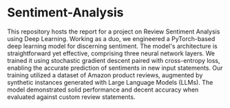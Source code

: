 # Sentiment-Analysis
This repository hosts the report for a project on Review Sentiment Analysis using Deep Learning. Working as a duo, we engineered a PyTorch-based deep learning model for discerning sentiment. The model's architecture is straightforward yet effective, comprising three neural network layers. We trained it using stochastic gradient descent paired with cross-entropy loss, enabling the accurate prediction of sentiments in new input statements. Our training utilized a dataset of Amazon product reviews, augmented by synthetic instances generated with Large Language Models (LLMs). The model demonstrated solid performance and decent accuracy when evaluated against custom review statements.
